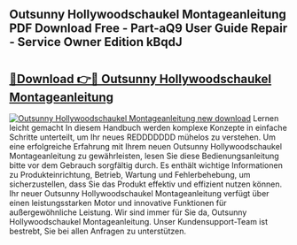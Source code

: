 ## Outsunny Hollywoodschaukel Montageanleitung PDF Download Free - Part-aQ9 User Guide Repair - Service Owner Edition kBqdJ

# <h2><a href="http://df88adq.blite.top/?on=Outsunny+Hollywoodschaukel+Montageanleitung">🔗Download 👉🔴 Outsunny Hollywoodschaukel Montageanleitung</a></h2>

[![Outsunny Hollywoodschaukel Montageanleitung new download](https://i.imgur.com/lujVjoI.png)](http://df88adq.blite.top/?on=Outsunny+Hollywoodschaukel+Montageanleitung)
Lernen leicht gemacht In diesem Handbuch werden komplexe Konzepte in einfache Schritte unterteilt, um Ihr neues REDDDDDDD mühelos zu verstehen. Um eine erfolgreiche Erfahrung mit Ihrem neuen Outsunny Hollywoodschaukel Montageanleitung zu gewährleisten, lesen Sie diese Bedienungsanleitung bitte vor dem Gebrauch sorgfältig durch. Es enthält wichtige Informationen zu Produkteinrichtung, Betrieb, Wartung und Fehlerbehebung, um sicherzustellen, dass Sie das Produkt effektiv und effizient nutzen können. Ihr neuer Outsunny Hollywoodschaukel Montageanleitung verfügt über einen leistungsstarken Motor und innovative Funktionen für außergewöhnliche Leistung. Wir sind immer für Sie da, Outsunny Hollywoodschaukel Montageanleitung. Unser Kundensupport-Team ist bestrebt, Sie bei allen Anfragen zu unterstützen.
